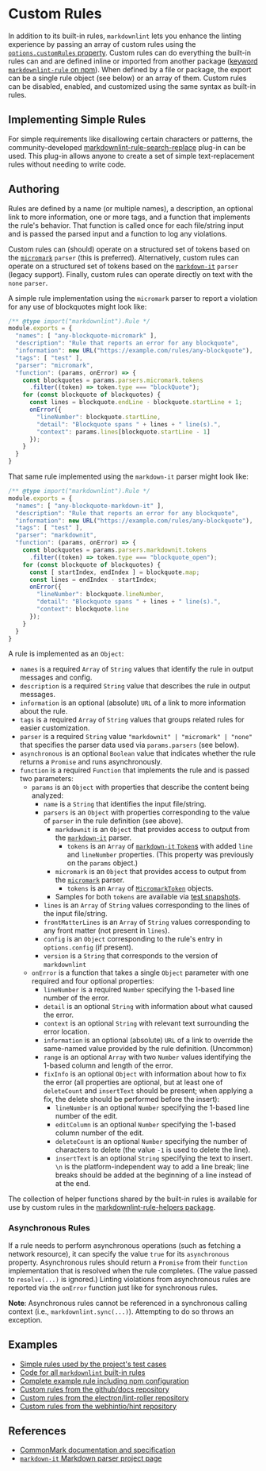 # Custom Rules

In addition to its built-in rules, `markdownlint` lets you enhance the linting
experience by passing an array of custom rules using the [`options.customRules`
property][options-custom-rules]. Custom rules can do everything the built-in
rules can and are defined inline or imported from another package ([keyword
`markdownlint-rule` on npm][markdownlint-rule]). When defined by a file or
package, the export can be a single rule object (see below) or an array of them.
Custom rules can be disabled, enabled, and customized using the same syntax as
built-in rules.

## Implementing Simple Rules

For simple requirements like disallowing certain characters or patterns,
the community-developed
[markdownlint-rule-search-replace][markdownlint-rule-search-replace]
plug-in can be used. This plug-in allows anyone to create a set of simple
text-replacement rules without needing to write code.

[markdownlint-rule-search-replace]: https://www.npmjs.com/package/markdownlint-rule-search-replace

## Authoring

Rules are defined by a name (or multiple names), a description, an optional link
to more information, one or more tags, and a function that implements the rule's
behavior. That function is called once for each file/string input and is passed
the parsed input and a function to log any violations.

Custom rules can (should) operate on a structured set of tokens based on the
[`micromark`][micromark] `parser` (this is preferred). Alternatively, custom
rules can operate on a structured set of tokens based on the
[`markdown-it`][markdown-it] `parser` (legacy support). Finally, custom rules
can operate directly on text with the `none` `parser`.

A simple rule implementation using the `micromark` parser to report a violation
for any use of blockquotes might look like:

```javascript
/** @type import("markdownlint").Rule */
module.exports = {
  "names": [ "any-blockquote-micromark" ],
  "description": "Rule that reports an error for any blockquote",
  "information": new URL("https://example.com/rules/any-blockquote"),
  "tags": [ "test" ],
  "parser": "micromark",
  "function": (params, onError) => {
    const blockquotes = params.parsers.micromark.tokens
      .filter((token) => token.type === "blockQuote");
    for (const blockquote of blockquotes) {
      const lines = blockquote.endLine - blockquote.startLine + 1;
      onError({
        "lineNumber": blockquote.startLine,
        "detail": "Blockquote spans " + lines + " line(s).",
        "context": params.lines[blockquote.startLine - 1]
      });
    }
  }
}
```

That same rule implemented using the `markdown-it` parser might look like:

```javascript
/** @type import("markdownlint").Rule */
module.exports = {
  "names": [ "any-blockquote-markdown-it" ],
  "description": "Rule that reports an error for any blockquote",
  "information": new URL("https://example.com/rules/any-blockquote"),
  "tags": [ "test" ],
  "parser": "markdownit",
  "function": (params, onError) => {
    const blockquotes = params.parsers.markdownit.tokens
      .filter((token) => token.type === "blockquote_open");
    for (const blockquote of blockquotes) {
      const [ startIndex, endIndex ] = blockquote.map;
      const lines = endIndex - startIndex;
      onError({
        "lineNumber": blockquote.lineNumber,
        "detail": "Blockquote spans " + lines + " line(s).",
        "context": blockquote.line
      });
    }
  }
}
```

A rule is implemented as an `Object`:

-   `names` is a required `Array` of `String` values that identify the rule in
  output messages and config.
-   `description` is a required `String` value that describes the rule in output
  messages.
-   `information` is an optional (absolute) `URL` of a link to more information
  about the rule.
-   `tags` is a required `Array` of `String` values that groups related rules for
  easier customization.
-   `parser` is a required `String` value `"markdownit" | "micromark" | "none"`
  that specifies the parser data used via `params.parsers` (see below).
-   `asynchronous` is an optional `Boolean` value that indicates whether the rule
  returns a `Promise` and runs asynchronously.
-   `function` is a required `Function` that implements the rule and is passed two
  parameters:
    -   `params` is an `Object` with properties that describe the content being
    analyzed:
        -   `name` is a `String` that identifies the input file/string.
        -   `parsers` is an `Object` with properties corresponding to the value of
      `parser` in the rule definition (see above).
            -   `markdownit` is an `Object` that provides access to output from the
        [`markdown-it`][markdown-it] parser.
                -   `tokens` is an `Array` of [`markdown-it` `Token`s][markdown-it-token]
          with added `line` and `lineNumber` properties. (This property was
          previously on the `params` object.)
            -   `micromark` is an `Object` that provides access to output from the
        [`micromark`][micromark] parser.
                - `tokens` is an `Array` of [`MicromarkToken`][micromark-token] objects.
            -   Samples for both `tokens` are available via [test snapshots][tokens].
        -   `lines` is an `Array` of `String` values corresponding to the lines of the
      input file/string.
        -   `frontMatterLines` is an `Array` of `String` values corresponding to any
      front matter (not present in `lines`).
        -   `config` is an `Object` corresponding to the rule's entry in
      `options.config` (if present).
        -   `version` is a `String` that corresponds to the version of `markdownlint`
    -   `onError` is a function that takes a single `Object` parameter with one
    required and four optional properties:
        -   `lineNumber` is a required `Number` specifying the 1-based line number of
      the error.
        -   `detail` is an optional `String` with information about what caused the
      error.
        -   `context` is an optional `String` with relevant text surrounding the error
      location.
        -   `information` is an optional (absolute) `URL` of a link to override the
      same-named value provided by the rule definition. (Uncommon)
        -   `range` is an optional `Array` with two `Number` values identifying the
      1-based column and length of the error.
        -   `fixInfo` is an optional `Object` with information about how to fix the
      error (all properties are optional, but at least one of `deleteCount` and
      `insertText` should be present; when applying a fix, the delete should be
      performed before the insert):
            -   `lineNumber` is an optional `Number` specifying the 1-based line number
        of the edit.
            -   `editColumn` is an optional `Number` specifying the 1-based column
        number of the edit.
            -   `deleteCount` is an optional `Number` specifying the number of
        characters to delete (the value `-1` is used to delete the line).
            -   `insertText` is an optional `String` specifying the text to insert. `\n`
        is the platform-independent way to add a line break; line breaks should
        be added at the beginning of a line instead of at the end.

The collection of helper functions shared by the built-in rules is available for
use by custom rules in the [markdownlint-rule-helpers package][rule-helpers].

### Asynchronous Rules

If a rule needs to perform asynchronous operations (such as fetching a network
resource), it can specify the value `true` for its `asynchronous` property.
Asynchronous rules should return a `Promise` from their `function`
implementation that is resolved when the rule completes. (The value passed to
`resolve(...)` is ignored.) Linting violations from asynchronous rules are
reported via the `onError` function just like for synchronous rules.

**Note**: Asynchronous rules cannot be referenced in a synchronous calling
context (i.e., `markdownlint.sync(...)`). Attempting to do so throws an
exception.

## Examples

- [Simple rules used by the project's test cases][test-rules]
- [Code for all `markdownlint` built-in rules][lib]
- [Complete example rule including npm configuration][extended-ascii]
- [Custom rules from the github/docs repository][github-docs]
- [Custom rules from the electron/lint-roller repository][electron]
- [Custom rules from the webhintio/hint repository][hint]

## References

- [CommonMark documentation and specification][commonmark]
- [`markdown-it` Markdown parser project page][markdown-it]

[commonmark]: https://commonmark.org/
[electron]: https://github.com/electron/lint-roller/tree/main/markdownlint-rules
[extended-ascii]: https://github.com/DavidAnson/markdownlint-rule-extended-ascii
[github-docs]: https://github.com/github/docs/tree/main/src/content-linter/lib/linting-rules
[hint]: https://github.com/webhintio/hint/blob/main/scripts/lint-markdown.js
[lib]: ../lib
[markdown-it]: https://github.com/markdown-it/markdown-it
[markdown-it-token]: https://markdown-it.github.io/markdown-it/#Token
[markdownlint-rule]: https://www.npmjs.com/search?q=keywords:markdownlint-rule
[micromark]: https://github.com/micromark/micromark
[micromark-token]: ../lib/markdownlint.d.ts
[rule-helpers]: https://www.npmjs.com/package/markdownlint-rule-helpers
[options-custom-rules]: ../README.md#optionscustomrules
[test-rules]: ../test/rules
[tokens]: ../test/snapshots/markdownlint-test-custom-rules.js.md
